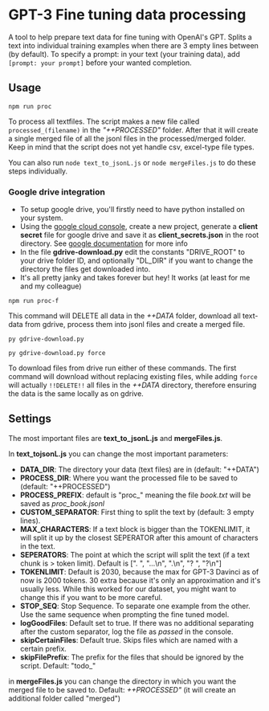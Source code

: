 # GPT-3 Fine tuning data processing

A tool to help prepare text data for fine tuning with OpenAI's GPT.
Splits a text into individual training examples when there are 3 empty lines between (by default).
To specify a prompt:
in your text (your training data), add ``[prompt: your prompt]`` before your wanted completion.

## Usage

````
npm run proc
```` 

To process all textfiles. The script makes a new file called `processed_(filename)` in the *"++PROCESSED"* folder. After that it will create a single merged file of all the jsonl files in the processed/merged folder. Keep in mind that the script does not yet handle csv, excel-type file types.

You can also run `node text_to_jsonL.js` or `node mergeFiles.js` to do these steps individually.

### Google drive integration
- To setup google drive, you'll firstly need to have python installed on your system.
- Using the [google cloud console](https://console.cloud.google.com/), create a new project, generate a **client secret** file for google drive and save it as **client_secrets.json** in the root directory. See [google documentation](https://developers.google.com/workspace/guides/get-started) for more info
- In the file **gdrive-download.py** edit the constants "DRIVE_ROOT" to your drive folder ID, and optionally "DL_DIR" if you want to change the directory the files get downloaded into. 
- It's all pretty janky and takes forever but hey! It works (at least for me and my colleague)
```` 
npm run proc-f
```` 
This command will DELETE all data in the *++DATA* folder, download all text-data from gdrive, process them into jsonl files and create a merged file.

````
py gdrive-download.py
````
````
py gdrive-download.py force
````
To download files from drive run either of these commands.
The first command will download without replacing existing files, while adding `force` will actually `!!DELETE!!` all files in the *++DATA* directory, therefore ensuring the data is the same locally as on gdrive.


## Settings
The most important files are **text_to_jsonL.js** and **mergeFiles.js**.

In **text_tojsonL.js** you can change the most important parameters:

- **DATA_DIR**: The directory your data (text files) are in (default: "++DATA")
- **PROCESS_DIR**: Where you want the processed file to be saved to (default: "++PROCESSED")
- **PROCESS_PREFIX**: default is "proc_" meaning the file *book.txt* will be saved as *proc_book.jsonl*
- **CUSTOM_SEPARATOR**: First thing to split the text by (default: 3 empty lines).
- **MAX_CHARACTERS**: If a text block is bigger than the TOKENLIMIT, it will split it up by the closest SEPERATOR after this amount of characters in the text.
- **SEPERATORS**: The point at which the script will split the text (if a text chunk is > token limit). Default is [". ", "...\\n", ".\\n", "? ", "?\\n"]
- **TOKENLIMIT**: Default is 2030, because the max for GPT-3 Davinci as of now is 2000 tokens. 30 extra because it's only an approximation and it's usually less. While this worked for our dataset, you might want to change this if you want to be more careful.
- **STOP_SEQ**: Stop Sequence. To separate one example from the other. Use the same sequence when prompting the fine tuned model.
- **logGoodFiles**: Default set to true. If there was no additional separating after the custom separator, log the file as *passed* in the console.
- **skipCertainFiles**: Default true. Skips files which are named with a certain prefix.
- **skipFilePrefix**: The prefix for the files that should be ignored by the script. Default: "todo_"

in **mergeFiles.js** you can change the directory in which you want the merged file to be saved to.
Default: *++PROCESSED"* (it will create an additional folder called "merged")


